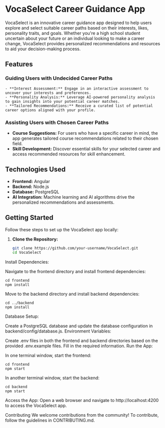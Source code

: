 # VocaSelect Career Guidance App

VocaSelect is an innovative career guidance app designed to help users explore and select suitable career paths based on their interests, likes, personality traits, and goals. Whether you're a high school student uncertain about your future or an individual looking to make a career change, VocaSelect provides personalized recommendations and resources to aid your decision-making process.

## Features

### Guiding Users with Undecided Career Paths
```
- **Interest Assessment:** Engage in an interactive assessment to uncover your interests and preferences.
- **Personality Analysis:** Leverage AI-powered personality analysis to gain insights into your potential career matches.
- **Tailored Recommendations:** Receive a curated list of potential career options aligned with your profile.
```

### Assisting Users with Chosen Career Paths

- **Course Suggestions:** For users who have a specific career in mind, the app generates tailored course recommendations related to their chosen field.
- **Skill Development:** Discover essential skills for your selected career and access recommended resources for skill enhancement.

## Technologies Used

- **Frontend:** Angular
- **Backend:** Node.js
- **Database:** PostgreSQL
- **AI Integration:** Machine learning and AI algorithms drive the personalized recommendations and assessments.

## Getting Started

Follow these steps to set up the VocaSelect app locally:

1. **Clone the Repository:**
   ```bash
   git clone https://github.com/your-username/VocaSelect.git
   cd VocaSelect
   ```

Install Dependencies:

Navigate to the frontend directory and install frontend dependencies:
```
cd frontend
npm install
```

Move to the backend directory and install backend dependencies:
```
cd ../backend
npm install
```
Database Setup:

Create a PostgreSQL database and update the database configuration in backend/config/database.js.
Environment Variables:

Create .env files in both the frontend and backend directories based on the provided .env.example files. Fill in the required information.
Run the App:

In one terminal window, start the frontend:
```
cd frontend
npm start
```
In another terminal window, start the backend:
```
cd backend
npm start
```
Access the App:
Open a web browser and navigate to http://localhost:4200 to access the VocaSelect app.

Contributing
We welcome contributions from the community! To contribute, follow the guidelines in CONTRIBUTING.md.

